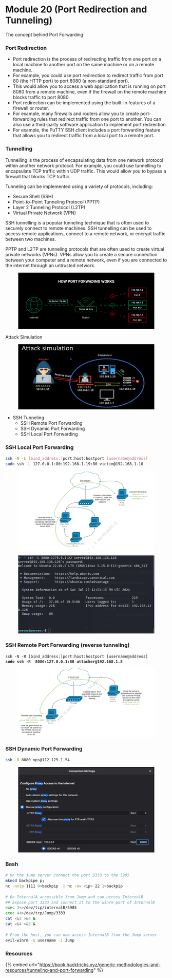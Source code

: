 # Module 20 (Port Redirection and Tunneling)

The concept behind Port Forwarding&#x20;

### Port Redirection <a href="#id-7fa2" id="id-7fa2"></a>

* Port redirection is the process of redirecting traffic from one port on a local machine to another port on the same machine or on a remote machine.
* For example, you could use port redirection to redirect traffic from port 80 (the HTTP port) to port 8080 (a non-standard port).
* This would allow you to access a web application that is running on port 8080 from a remote machine, even if the firewall on the remote machine blocks traffic to port 8080.
* Port redirection can be implemented using the built-in features of a firewall or router.
* For example, many firewalls and routers allow you to create port-forwarding rules that redirect traffic from one port to another. You can also use a third-party software application to implement port redirection.
* For example, the PuTTY SSH client includes a port forwarding feature that allows you to redirect traffic from a local port to a remote port.

### Tunnelling <a href="#d7aa" id="d7aa"></a>

Tunnelling is the process of encapsulating data from one network protocol within another network protocol. For example, you could use tunnelling to encapsulate TCP traffic within UDP traffic. This would allow you to bypass a firewall that blocks TCP traffic.

Tunneling can be implemented using a variety of protocols, including:

* Secure Shell (SSH)
* Point-to-Point Tunneling Protocol (PPTP)
* Layer 2 Tunneling Protocol (L2TP)
* Virtual Private Network (VPN)

SSH tunnelling is a popular tunneling technique that is often used to securely connect to remote machines. SSH tunnelling can be used to access remote applications, connect to a remote network, or encrypt traffic between two machines.

PPTP and L2TP are tunneling protocols that are often used to create virtual private networks (VPNs). VPNs allow you to create a secure connection between your computer and a remote network, even if you are connected to the internet through an untrusted network.

<figure><img src="../../.gitbook/assets/image (173).png" alt=""><figcaption></figcaption></figure>

Attack Simulation

<figure><img src="../../.gitbook/assets/image (174).png" alt=""><figcaption></figcaption></figure>

* SSH Tunneling&#x20;
  * SSH Remote Port Forwarding
  * SSH Dynamic Port Forwarding
  * SSH Local Port Forwarding

### SSH Local Port Forwarding

```bash
ssh -N -L [bind_address:]port:host:hostport [username@address]
sudo ssh -L 127.0.0.1:80:192.168.1.19:80 victim@192.168.1.10
```

<figure><img src="../../.gitbook/assets/image (1) (1) (1) (1) (1).png" alt=""><figcaption></figcaption></figure>

<figure><img src="../../.gitbook/assets/image (6).png" alt=""><figcaption></figcaption></figure>

### SSH Remote Port Forwarding (reverse tunneling)

<pre class="language-bash"><code class="lang-bash">ssh -N -R [bind_address:]port:host:hostport [username@address]
<strong>sudo ssh -R  8080:127.0.0.1:80 attacker@192.168.1.8 
</strong></code></pre>

<figure><img src="../../.gitbook/assets/image (2) (1) (1) (1).png" alt=""><figcaption></figcaption></figure>

### SSH Dynamic Port Forwarding

```bash
ssh -D 8080 vps@112.125.1.54
```

<figure><img src="../../.gitbook/assets/image (175).png" alt=""><figcaption></figcaption></figure>

### **Bash** <a href="#bash" id="bash"></a>

```bash
# On the jump server connect the port 3333 to the 5985
mknod backpipe p;
nc -nvlp 1111 0>backpip  | nc -nv <ip> 22 1>backpip

# On InternalA accessible from Jump and can access InternalB
## Expose port 3333 and connect it to the winrm port of InternalB
exec 3<>/dev/tcp/internalB/5985
exec 4<>/dev/tcp/Jump/3333
cat <&3 >&4 &
cat <&4 >&3 &

# From the host, you can now access InternalB from the Jump server
evil-winrm -u username -i Jump
```

### Resources <a href="#bash" id="bash"></a>

{% embed url="https://book.hacktricks.xyz/generic-methodologies-and-resources/tunneling-and-port-forwarding" %}
